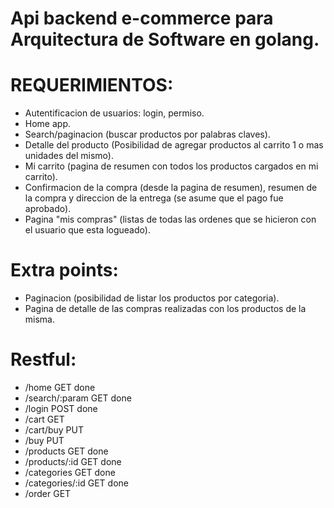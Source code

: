 # Api backend e-commerce para Arquitectura de Software en golang.

# REQUERIMIENTOS:

- Autentificacion de usuarios: login, permiso.
- Home app.
- Search/paginacion (buscar productos por palabras claves).
- Detalle del producto (Posibilidad de agregar productos al carrito 1 o mas unidades del mismo).
- Mi carrito (pagina de resumen con todos los productos cargados en mi carrito).
- Confirmacion de la compra (desde la pagina de resumen), resumen de la compra y direccion de la entrega (se asume que el pago fue aprobado).
- Pagina "mis compras" (listas de todas las ordenes que se hicieron con el usuario que esta logueado).

# Extra points:

- Paginacion (posibilidad de listar los productos por categoria).
- Pagina de detalle de las compras realizadas con los productos de la misma.

# Restful:

- /home                         GET     done
- /search/:param                GET     done
- /login                        POST    done
- /cart                         GET     
- /cart/buy                     PUT     
- /buy                          PUT     
- /products                     GET     done
- /products/:id                 GET     done
- /categories                   GET     done 
- /categories/:id               GET     done
- /order                        GET 